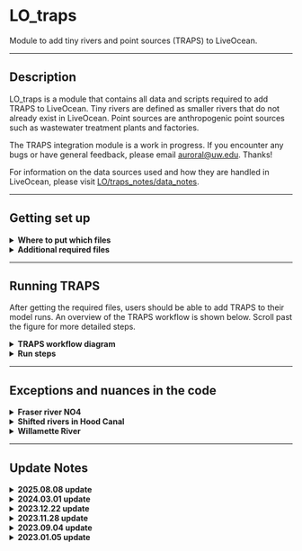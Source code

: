 # LO_traps
 Module to add tiny rivers and point sources (TRAPS) to LiveOcean.

 ---
## Description

LO_traps is a module that contains all data and scripts required to add TRAPS to LiveOcean. Tiny rivers are defined as smaller rivers that do not already exist in LiveOcean. Point sources are anthropogenic point sources such as wastewater treatment plants and factories.

The TRAPS integration module is a work in progress. If you encounter any bugs or have general feedback, please email auroral@uw.edu. Thanks!

<!-- All data and source locations have been downloaded from Washington State Department of Ecology's [website](https://fortress.wa.gov/ecy/ezshare/EAP/SalishSea/SalishSeaModelBoundingScenarios.html). These data are also used in the Salish Sea Model. -->

For information on the data sources used and how they are handled in LiveOcean, please visit [LO/traps_notes/data_notes](https://github.com/parkermac/LO/tree/main/traps_notes/data_notes).

---
## Getting set up

<details><summary><strong>Where to put which files</strong></summary>

To enable TRAPS, you need to git pull on the LO repo to get the latest functional version of TRAPS on your local pc and remote machines.

The most important folders to look for are:

So you should have:
- LO/pre/trapsP01
- LO/forcing/trapsN00

Feel free to copy LO/forcing/trapsN00 into your LO_user repo, and modify as desired. The TRAPS workflow should still work fine.

</details>

<details><summary><strong>Additional required files</strong></summary>

The data used to generate TRAPS forcing is stored on Perigee.

On Apogee, copy the files in /dat1/auroral/LO_data/trapsD01 folder into LO_data/trapsD01 on your computer and whichever machine you will use to generate forcing (Perigee or Apogee). **You do not need to copy the folders titled "wasielewski_etal2024" and "mohamedali_etal2020". These folders contain raw data. The files in "processed_data" contain the condensed version of these data that are used by the TRAPS code**

Once this is complete you should have an LO_data/trapsD01 folder with the following files:
- **LiveOcean_SSM_rivers.xlsx:** Excel sheet with list of duplicate rivers in LiveOcean and the Salish Sea Model. When you create TRAPS climatology and when you generate forcing, the scripts will look at this excel sheet to determine which rivers to omit from LiveOcean. This ensures that TRAPS does not add duplicate rivers to LiveOcean.
- **wwtp_names.xlsx:** Excel sheet with list of WWTPs in the Mohamedali et al. (2020) and Wasielewski et al. (2024) datasets. The naming convention is slightly different between the two datasets, so this file is used to look up the different names for the same WWTPs.
- **SSM_source_info.xlsx:** Downloaded metadata from the Mohamedali et al. (2020) dataset
- **processed_data/river_data_mohamedali_etal_2020.nc**: Processed Mohamedali et al. (2020) imeseries data of state variables and lat/lon coordinates for all river mouths. Used in LO/pre/trapsP01 to generate climatology files.
- **processed_data/wwtp_data_mohamedali_etal_2020.nc**: Processed Mohamedali et al. (2020) imeseries data of state variables and lat/lon coordinates for all WWTPs. Used in LO/pre/trapsP01 to generate climatology files.
- **processed_data/wwtp_data_wasielewski_etal_2024.nc**: Processed Wasielewski et al. (2024) timeseries data of state variables and lat/lon coordinates for all WWTPs. Used in LO/pre/trapsP01 to generate climatology files and in LO/forcing/trapsN00 to generate forcing.

*Note: trapsD01 is the current version of data used to generate traps climatologies and forcing. Please see [LO/traps_notes/data_notes](https://github.com/parkermac/LO/tree/main/traps_notes/data_notes) for more information on thow these data were handled.

</details>

---
## Running TRAPS

After getting the required files, users should be able to add TRAPS to their model runs. An overview of the TRAPS workflow is shown below. Scroll past the figure for more detailed steps.

<details><summary><strong>TRAPS workflow diagram</strong></summary>

<p style="text-align:center;"><img src="traps_workflow_diagram_v8.png" width="800"/></p>

</details>

<details><summary><strong>Run steps</strong></summary>

<details><summary>1. Specify data folder name</summary>
    
In LO/pre/trapsP01/traps_data_ver.csv, specify the version of LO_data you want to use to generate climatologies.

*Note that the latest WWTP upgrades are included in version trapsD01. The code is not backwards-compatible, so trapsP01 must be used with trapsD01 (you cannot mix trapsP01 with trapsD00).*

</details>

<details><summary>1.5. Convert raw data to netCDF</summary>
    
*Note: User does not need to run this step. It is listed here for completion. During TRAPS development and testing, the developer already ran this script. Users can skip to step 2. However, if the user decides to run this script, it is advised that they run it on their remote machine (or wherever they plan to generate forcing).*

This step runs one script which consolidates all data into netCDF files with daily resolution from Jan 1999 - Jul 2017 for Mohamedali et al. (2020) data, and Jan 2005 - Dec 2020 for Wasielewski et al. (2024) .data

These new files are stored in LO_data/processed_data.

</details>

<details><summary>2. Generate climatologies</summary>
    
This step generates climatology files for each of the TRAPS.
From your **remote machine** (or whichever machine you will use to generate forcing) in LO/pre/trapsP01:

```
bash climatology_all_source_types.sh
```
This shellscript runs climatology scripts for all source types (tiny rivers, pre-existing LiveOcean rivers, and WWTPs from both datasets).

Climatology pickle files will be generated and saved in four folders in LO_output/pre/trapsP##:

- **was24_wwtps:** Climatology files for WWTPs from Wasielewski et al. (2024)
- **moh20_wwtps:** Climatology files for WWTPs from Mohamedali et al. (2020)
- **moh20_tinyrivers:** Climatology files for tiny rivers from Mohamedali et al. (2020)
- **moh20_LOrivbio:** Climatology files for pre-existing LO rivers from Mohamedali et al. (2020)
  
If you want to look at timeseries figures of the climatologies, then run the following commands **on your local machine** from LO/pre/trapsP### in ipython:

```
run make_climatology_moh20_tinyrivs.py -test True
run make_climatology_moh20_LOrivbio.py -test True
run make_climatology_moh20_wwtp.py -test True
run make_climatology_was24_wwtp.py -test True
```

The "test" option will create a subfolder in LO_output/pre/trapsP01/[source type]/lo_base/Data_historical/climatology_plots with a climatology figure for each source. An example figure for Burley Creek is shown below.

![Burley Cr](https://github.com/ajleeson/LO_user/assets/15829099/adc0456f-f855-4428-82c5-63f5aa1fa5b0)

</details>

<details><summary>3. Map TRAPS to the grid</summary>

This step uses the lat/lon coordinates of TRAPS to map each source to the nearest appropriate grid cell. Tiny rivers are mapped to the nearest coastal grid cell. Point sources are mapped to the nearest water cell. From your remote maching in LO/pre/trapsP01 in ipython:

```
run traps_placement.py -g [gridname]
```

Csv files with river directions and grid indices for the sources will be generated and saved in LO_data/grid/[gridname]

To look at where the TRAPS get mapped, run with ```-test True``` on your local machine. This option will create an interactive figure that you can zoom into. An example screenshot is shown below.

![traps-placements](https://github.com/ajleeson/LO_user/assets/15829099/9cb89ea3-1372-48e6-bddc-e0a979385b8e)

</details>

<details><summary>4. Generate TRAPS forcing</summary>

This step generates a rivers.nc files with forcing for all pre-existing LO rivers and TRAPS. It uses the climatologies generated in Step 2, and the grid indices and river directions generated in Step 3.

From your remote machine in LO/driver:

```
python driver_forcing3.py -g [gridname] -r backfill -s newcontinuation -0 2017.01.01 -1 2017.01.03 -tP trapsP## -f trapsN##
```

where trapsP## is the version of LO/pre/trapsP## you want to use (default to trapsP01).

Likewise, trapsN## is the traps forcing version you want to use.
(trapsN00 represented realistic conditions)

</details>

<details><summary>5. Run the model</summary>

Before running the model, make sure that you enable vertical sources in your dot in file. To do this, update the boolean option in your dot in file so:

```
LwSrc = T
```

This change is necessary because point sources are implemented as vertical sources using the LwSrc module.

After completing this change, run the model as you normally would.

</details>
</details>

---
## Exceptions and nuances in the code

<details><summary><strong>Fraser river NO4</strong></summary>

Ammonium (NO4) climatology generated from Ecology's data for the Fraser River is a constant value of 0.074 mmol/m3. This concentration is lower than I expected. Since the Fraser River is so large, it is important to get this value right. I reached out to Susan Allen at UBC to learn what NO4 concentration her group uses for the Fraser. She recommended a constant concentration of 4.43 mmol/m3 which is the mean measurement from Environmental Canada ([Olson et al, 2020](https://agupubs.onlinelibrary.wiley.com/action/downloadSupplement?doi=10.1029%2F2019JC015766&file=jgrc24099-sup-0001-Text_SI-S01.pdf)).

The 4.43 mmol/m3 NO4 concentration is implemented as an ```if``` statement in the depths of LO/forcing/trapsN00/make_moh20_LOriv_forcing.py code.

![fraser-nh4-code](https://github.com/ajleeson/LO_user/assets/15829099/353472de-8444-48e6-a016-8ae12aca7b30)

</details>

<details><summary><strong>Shifted rivers in Hood Canal</strong></summary>

Several Hood Canal rivers in Ecology's data, like Union River, get their flow data from the Big Beef Creek USGS river gage. However, the Big Beef Creek gage became inactive in mid-2012. As a result, from mid-2012 through the end of 2014, river data for these Hood Canal rivers are a copy of prior year data. These copied data also appear to be shifted by 3 months.

To prevent river climatologies from being biased by these shifted, copied data, I have removed data from mid-2012 through the end of 2014 for the affected Hood Canal rivers. This "data cropping" is implemented in LO_traps/user/pre/trapsP##/make_climatology_moh20_tinyrivs.py.

An example hydrograph for Union River is shown below before and after the data were cropped.

![union-river-hydrograph](https://github.com/ajleeson/LO_user/assets/15829099/5381807c-d46b-4487-96e4-98724981f95e)

</details>

<!-- <details><summary><strong>WWTP open and close dates</strong></summary>

LO_data/trapsD00/wwtp_open_close_dates.xlsx is a user-modifiable sheet with the open and close dates of the WWTPs (with a yearly resolution). The information in this excel sheet is read by the LO_traps/user/forcing/trapsV##/make_wwtp_forcing.py script and turned into a series of ``if`` statements. When the user generates forcing for a year in which a WWTP is closed, then the scripts will still add the WWTP to the model grid. However, the script will set the discharge rate to be 0 m3/s.

</details> -->

<!-- <details><summary><strong>Overlapping sources and the Lake Stevens WWTPs</strong></summary>

For the cas7 grid, several pairs of tiny river and pairs of WWTPs get mapped to the same grid cell (despite having different lat/lon coordinates). These pairs of sources are called "overlapping" sources. To prevent ROMS from getting confused, the forcing scripts consolidate overlapping sources into a single source. The scripts sum the flowrates of both sources, and calculates a weighted average for the other state variables (e.g. temperature) based on flowrate. Even if users are not using the cas7 grid, the TRAPS forcing script will identify and consolidate overlapping sources. Note that this script can only consolidate a pair of overlapping tiny rivers, or a pair of overlapping WWTPs. The script is not able to identify whether a tiny river and WWTP are overlapping. Luckily, this scenario does not occur in the cas7 grid.

The Lake Stevens 001 and Lake Stevens 002 WWTPs overlap on the cas7 grid. However, these WWTPs are never open concurrently-- Lake Stevens 002 opens after Lake Stevens 001 closes. Thus, there is a conditional statement in the LO_traps/user/forcing/trapsV##/make_wwtp_forcing.py script that <i>un-</i>consolidates these WWTPs.

</details> -->

<details><summary><strong>Willamette River</strong></summary>

Willamette River is included in the Ecology data, and it is not explicitly a duplicate pre-existing LiveOcean river. However, Willamette River discharges into the Columbia River. The Columbia River was pre-existing to LiveOcean, and its USGS gauge is downstream of the Willamette River (meaning that the pre-existing Columbia River already includes contribution from the Willamette). Therefore, the TRAPS code needs to remove the Willamette River from being incorporated into LiveOcean.

This exception is handled in LO/pre/trapsP##/make_climatology_moh20_tinyrivs.py:

![Willamette](https://github.com/ajleeson/LO_user/assets/15829099/8271fb86-d892-4148-9cc7-8b0bfd2cdb75)

And also in LO/pre/trapsP##/traps_placement.py:

![remove_willamette](https://github.com/ajleeson/LO_user/assets/15829099/bbdc8f44-db1c-4734-aac6-fcd8ab4c54a0)

</details>

---
## Update Notes

<details><summary><strong>2025.08.08 update</strong></summary>

**Incoporated new WWTP loading dataset**

In this update, we incorporated a new WWTP loading dataset from [Wasielewski et al. (2024)](https://www.sciencebase.gov/catalog/item/64762b37d34e4e58932d9d81).

These data were combined with the prior Ecology data ([Mohamedali et al., 2020](https://fortress.wa.gov/ecy/ezshare/EAP/SalishSea/SalishSeaModelBoundingScenarios.html); October 2020 version) to improve WWTP loads. 

Please see [LO/traps_notes/data_notes](https://github.com/parkermac/LO/tree/main/traps_notes/data_notes). for more details on how these data were processed and consolidated.

All modules of the TRAPS code were updated to accomodate the new data integration.

The following file versions were updated:
- trapsD00 --> trapsD01
- trapsP00 --> trapsP01
- trapsF00 --> trapsN00

</details>

<details><summary><strong>2024.03.01 update</strong></summary>

**Fixed object type error and added climatology shellscript**

This update fixes a user-reported bug in the TRAPS forcing generation step. Previously, the object type for river_direction was inconsistent between tiny rivers and pre-existing LO rivers, which caused an error. Now, river_direction is defined as an int for both tiny rivers and pre-existing rivers, resolving the incompatible-type issue.

Additionally, I have added a shellscript in LO/pre/trapsP## called climatology_all_source_types.sh. This new script automates the climatology generation process so users no longer need to separately generate climatology for point sources, tiny rivers, and pre-existing LO rivers.

READMEs have been updated to reflect code changes.

Thanks to Parker for providing user feedback.

</details>

<details><summary><strong>2023.12.22 update</strong></summary>

**Improved naming convention**

Modified naming convention of folders containing different traps versions. TRAPS data start at trapsD00, and count up. TRAPS pre scrips start at trapsP00 and count up. TRAPS forcing scripts start at trapsF00 and count up.

The TRAPS scripts now also look at their current folder to get their respective version name.

As another small improvement, all TRAPS README's were moved to one central location in the LO repo. TRAPS subfolders all link to this central README folder.

</details>

<details><summary><strong>2023.11.28 update</strong></summary>

**LO integration**

Small changes to folder names and naming conventions to be consistent with the version of TRAPS that is integrated in LO.

</details>

<details><summary><strong>2023.09.04 update</strong></summary>

**Full code refactor**

Several improvements were made to the structure and clarity of the TRAPS code. These changes are intended to enhance TRAPS functionality and to make the code more accessible and readable for users.

</details>

<details><summary><strong>2023.01.05 update</strong></summary>

**Adding TRAPS climatology to pre-existing LO rivers**

Upon request, I have created and generated forcing for pre-existing LiveOcean rivers for which Ecology has data. These are all of the rivers in Ecology's dataset that are duplicates of LiveOcean rivers (and are thus not treated as a tiny river). As part of this update, I have created a new climatology script in LO_traps/pre/traps/make_climatology_LOrivbio.py to generate climatology for these duplicate rivers. I have also created a new folder LO_traps/user/forcing/traps1 with updated versions of make_forcing_main.py and trapsfun.py that use the new climatologies.

There are three confusing parts to the new code, listed below. As a user, it is not necessary to understand the details of these nuances to run the code.

1. Not all pre-existing LiveOcean rivers have a corresponding duplicate in Ecology's dataset. Thus, the file in LO_traps/data/LiveOcean_SSM_rivers.xlsx is frequently used to identify which of the pre-existing rivers do have Ecology data.
2. LiveOcean and Ecology's dataset use different names for the same rivers. Thus, there are several places in the code in which the name must be converted. When reading data and writing forcing for the pre-existing LiveOcean rivers, the LO name must be used. When generating climatology, or using climatology to create forcing, the Ecology/SSM name must be used. The helper function trapsfun.LO2SSM_name helps handle this conversion.
3. Some pre-existing LiveOcean rivers that have a corresponding duplicate in Ecology's dataset have weird values. I call them "weird rivers." Some characteristics include near-zero DO, negative TIC, and zero alkalinity. Rather than using Ecology's data for weird rivers, I have deferred to LiveOcean's default handling of these rivers. Thus, there are places within the code in which I subtract a list of "weird rivers" from the list of pre-existing, duplicate rivers.

</details>